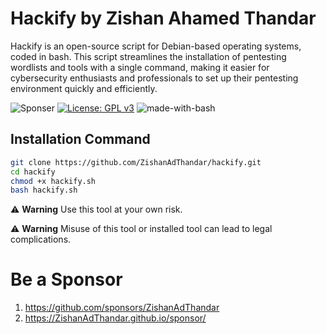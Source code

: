# Hackify by Zishan Ahamed Thandar

Hackify is an open-source script for Debian-based operating systems, coded in bash. This script streamlines the installation of pentesting wordlists and tools with a single command, making it easier for cybersecurity enthusiasts and professionals to set up their pentesting environment quickly and efficiently.

![Sponser](https://img.shields.io/github/sponsors/ZishanAdThandar)
[![License: GPL v3](https://img.shields.io/badge/license-GPL_3.0-bbd343)](https://www.gnu.org/licenses/gpl-3.0)
![made-with-bash](https://img.shields.io/badge/Made_with-Bash-1f425f.svg)

## Installation Command

```bash
git clone https://github.com/ZishanAdThandar/hackify.git
cd hackify
chmod +x hackify.sh
bash hackify.sh
```


⚠️ **Warning** Use this tool at your own risk. 

⚠️ **Warning** Misuse of this tool or installed tool can lead to legal complications.


# Be a Sponsor  

1. https://github.com/sponsors/ZishanAdThandar
2. https://ZishanAdThandar.github.io/sponsor/

<!--
1. BTC `bc1q0qhgw5pdys7qqw07rcsyudu5wmv6208nhp5xtn`
2. ETH `0x8cdc24eeb9d1bf46929b2106e3535e0d1953fe1b`
3. ~~USDT (TRC20) `TGW1c7hzyszQNhQHM3aGa1nEKDNuyPueNE`~~ [Invalid]
-->

